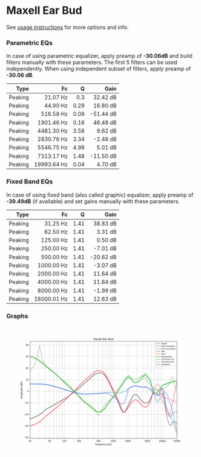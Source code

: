 # Maxell Ear Bud
See [usage instructions](https://github.com/jaakkopasanen/AutoEq#usage) for more options and info.

### Parametric EQs
In case of using parametric equalizer, apply preamp of **-30.06dB** and build filters manually
with these parameters. The first 5 filters can be used independently.
When using independent subset of filters, apply preamp of **-30.06 dB**.

| Type    | Fc          |    Q | Gain      |
|--------:|------------:|-----:|----------:|
| Peaking | 21.07 Hz    | 0.3  | 32.42 dB  |
| Peaking | 44.90 Hz    | 0.29 | 16.80 dB  |
| Peaking | 516.58 Hz   | 0.09 | -51.44 dB |
| Peaking | 1901.46 Hz  | 0.16 | 46.48 dB  |
| Peaking | 4481.30 Hz  | 3.58 | 9.62 dB   |
| Peaking | 2830.76 Hz  | 3.34 | -2.48 dB  |
| Peaking | 5546.75 Hz  | 4.98 | 5.01 dB   |
| Peaking | 7313.17 Hz  | 1.48 | -11.50 dB |
| Peaking | 19993.64 Hz | 0.04 | 4.70 dB   |

### Fixed Band EQs
In case of using fixed band (also called graphic) equalizer, apply preamp of **-39.49dB**
(if available) and set gains manually with these parameters.

| Type    | Fc          |    Q | Gain      |
|--------:|------------:|-----:|----------:|
| Peaking | 31.25 Hz    | 1.41 | 38.83 dB  |
| Peaking | 62.50 Hz    | 1.41 | 3.31 dB   |
| Peaking | 125.00 Hz   | 1.41 | 0.50 dB   |
| Peaking | 250.00 Hz   | 1.41 | -7.01 dB  |
| Peaking | 500.00 Hz   | 1.41 | -20.62 dB |
| Peaking | 1000.00 Hz  | 1.41 | -3.07 dB  |
| Peaking | 2000.00 Hz  | 1.41 | 11.64 dB  |
| Peaking | 4000.00 Hz  | 1.41 | 11.64 dB  |
| Peaking | 8000.00 Hz  | 1.41 | -1.99 dB  |
| Peaking | 16000.01 Hz | 1.41 | 12.63 dB  |

### Graphs
![](./Maxell%20Ear%20Bud.png)